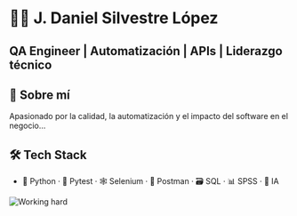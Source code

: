 # 👨‍💻 J. Daniel Silvestre López
**QA Engineer | Automatización | APIs | Liderazgo técnico**
---

## 🚀 Sobre mí
Apasionado por la calidad, la automatización y el impacto del software en el negocio...

## 🛠️ Tech Stack
- 🐍 Python · 🧪 Pytest · 🕸️ Selenium · 📡 Postman · 🗃️ SQL · 📊 SPSS · 🤖 IA

![Working hard](https://media3.giphy.com/media/v1.Y2lkPTc5MGI3NjExdmlkcDB5bjY5MjFsZTczeTJoMGkyNnE3YjJ3Ynh3OTAzMmloODliaCZlcD12MV9pbnRlcm5hbF9naWZfYnlfaWQmY3Q9Zw/4OAxDXv4RdUeg38JYi/giphy.gif)

  
